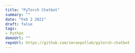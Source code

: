 ```yaml
---
title: "PyTorch Chatbot"
summary: ""
date: "Feb 2 2021"
draft: false
tags:
- Python
demoUrl: ""
repoUrl: https://github.com/imranpollob/pytorch-chatbot
---
```

